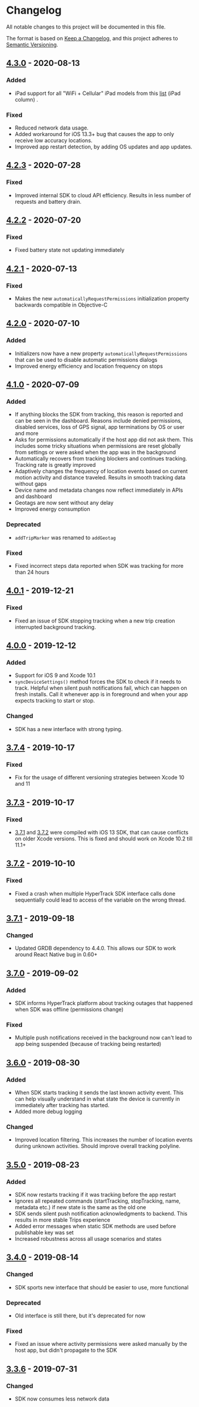 # Changelog
All notable changes to this project will be documented in this file.

The format is based on [Keep a Changelog](https://keepachangelog.com/en/1.0.0/),
and this project adheres to [Semantic Versioning](https://semver.org/spec/v2.0.0.html).

## [4.3.0] - 2020-08-13
### Added
- iPad support for all "WiFi + Cellular" iPad models from this [list](https://en.wikipedia.org/wiki/Apple_motion_coprocessors#Products) (iPad column) .

### Fixed
- Reduced network data usage.
- Added workaround for iOS 13.3+ bug that causes the app to only receive low accuracy locations.
- Improved app restart detection, by adding OS updates and app updates.

## [4.2.3] - 2020-07-28
### Fixed
- Improved internal SDK to cloud API efficiency. Results in less number of requests and battery drain.

## [4.2.2] - 2020-07-20
### Fixed
- Fixed battery state not updating immediately

## [4.2.1] - 2020-07-13
### Fixed
- Makes the new `automaticallyRequestPermissions` initialization property backwards compatible in Objective-C

## [4.2.0] - 2020-07-10
### Added
- Initializers now have a new property `automaticallyRequestPermissions` that can be used to disable automatic permissions dialogs
- Improved energy efficiency and location frequency on stops

## [4.1.0] - 2020-07-09
### Added
- If anything blocks the SDK from tracking, this reason is reported and can be seen in the dashboard. Reasons include denied permissions, disabled services, loss of GPS signal, app terminations by OS or user and more
- Asks for permissions automatically if the host app did not ask them.  This includes some tricky situations when permissions are reset globally from settings or were asked when the app was in the background
- Automatically recovers from tracking blockers and continues tracking. Tracking rate is greatly improved
- Adaptively changes the frequency of location events based on current motion activity and distance traveled. Results in smooth tracking data without gaps
- Device name and metadata changes now reflect immediately in APIs and dashboard
- Geotags are now sent without any delay
- Improved energy consumption

### Deprecated
- `addTripMarker` was renamed to `addGeotag`

### Fixed
- Fixed incorrect steps data reported when SDK was tracking for more than 24 hours

## [4.0.1] - 2019-12-21
### Fixed
- Fixed an issue of SDK stopping tracking when a new trip creation interrupted background tracking.

## [4.0.0] - 2019-12-12
### Added
- Support for iOS 9 and Xcode 10.1
- `syncDeviceSettings()` method forces the SDK to check if it needs to track. Helpful when silent push notifications fail, which can happen on fresh installs. Call it whenever app is in foreground and when your app expects tracking to start or stop.

### Changed
- SDK has a new interface with strong typing.

## [3.7.4] - 2019-10-17
### Fixed
- Fix for the usage of different versioning strategies between Xcode 10 and 11

## [3.7.3] - 2019-10-17
### Fixed
- [3.7.1] and [3.7.2] were compiled with iOS 13 SDK, that can cause conflicts on older Xcode versions. This is fixed and should work on Xcode 10.2 till 11.1+

## [3.7.2] - 2019-10-10
### Fixed
- Fixed a crash when multiple HyperTrack SDK interface calls done sequentially could lead to access of the variable on the wrong thread.

## [3.7.1] - 2019-09-18
### Changed
- Updated GRDB dependency to 4.4.0. This allows our SDK to work around React Native bug in 0.60+

## [3.7.0] - 2019-09-02
### Added
- SDK informs HyperTrack platform about tracking outages that happened when SDK was offline (permissions change)

### Fixed
- Multiple push notifications received in the background now can't lead to app being suspended (because of tracking being restarted)

## [3.6.0] - 2019-08-30
### Added
- When SDK starts tracking it sends the last known activity event. This can help visually understand in what state the device is currently in immediately after tracking has started.
- Added more debug logging

### Changed
- Improved location filtering. This increases the number of location events during unknown activities. Should improve overall tracking polyline.

## [3.5.0] - 2019-08-23
### Added
- SDK now restarts tracking if it was tracking before the app restart
- Ignores all repeated commands (startTracking, stopTracking, name, metadata etc.) if new state is the same as the old one
- SDK sends silent push notification acknowledgments to backend. This results in more stable Trips experience
- Added error messages when static SDK methods are used before publishable key was set
- Increased robustness across all usage scenarios and states

## [3.4.0] - 2019-08-14
### Changed
- SDK sports new interface that should be easier to use, more functional

### Deprecated
- Old interface is still there, but it's deprecated for now

### Fixed
- Fixed an issue where activity permissions were asked manually by the host app, but didn't propagate to the SDK

## [3.3.6] - 2019-07-31
### Changed
- SDK now consumes less network data


[4.3.0]: https://github.com/hypertrack/sdk-ios/releases/tag/4.3.0
[4.2.3]: https://github.com/hypertrack/sdk-ios/releases/tag/4.2.3
[4.2.2]: https://github.com/hypertrack/sdk-ios/releases/tag/4.2.2
[4.2.1]: https://github.com/hypertrack/sdk-ios/releases/tag/4.2.1
[4.2.0]: https://github.com/hypertrack/sdk-ios/releases/tag/4.2.0
[4.1.0]: https://github.com/hypertrack/sdk-ios/releases/tag/4.1.0
[4.0.1]: https://github.com/hypertrack/sdk-ios/releases/tag/4.0.1
[4.0.0]: https://github.com/hypertrack/sdk-ios/releases/tag/4.0.0
[3.7.4]: https://github.com/hypertrack/sdk-ios/releases/tag/3.7.4
[3.7.3]: https://github.com/hypertrack/sdk-ios/releases/tag/3.7.3
[3.7.3]: https://github.com/hypertrack/sdk-ios/releases/tag/3.7.3
[3.7.2]: https://github.com/hypertrack/sdk-ios/releases/tag/3.7.2
[3.7.1]: https://github.com/hypertrack/sdk-ios/releases/tag/3.7.1
[3.7.0]: https://github.com/hypertrack/sdk-ios/releases/tag/3.7.0
[3.6.0]: https://github.com/hypertrack/sdk-ios/releases/tag/3.6.0
[3.5.0]: https://github.com/hypertrack/sdk-ios/releases/tag/3.5.0
[3.4.0]: https://github.com/hypertrack/sdk-ios/releases/tag/3.4.0
[3.3.6]: https://github.com/hypertrack/sdk-ios/releases/tag/3.3.6
